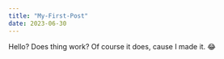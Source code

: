 ```yaml
---
title: "My-First-Post"
date: 2023-06-30
---
```


Hello? Does thing work?
Of course it does, cause I made it. 😂
